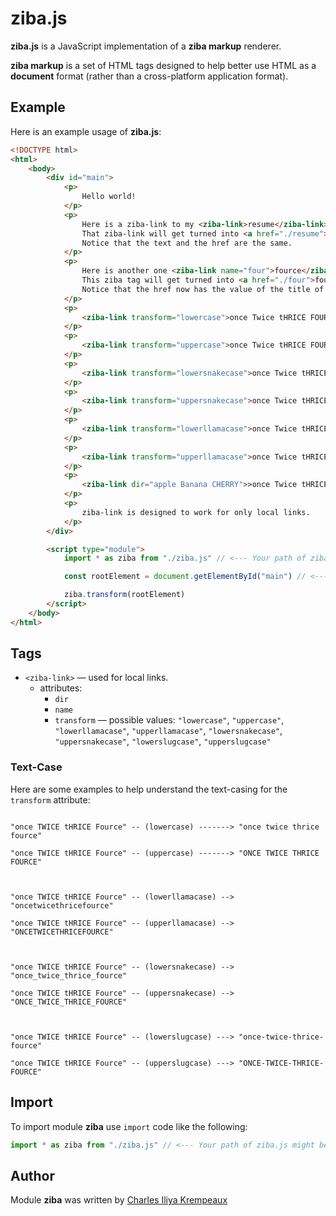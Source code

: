 # ziba.js

**ziba.js** is a JavaScript implementation of a **ziba markup** renderer.

**ziba markup** is a set of HTML tags designed to help better use HTML as a **document** format (rather than a cross-platform application format).

## Example

Here is an example usage of **ziba.js**:

```html
<!DOCTYPE html>
<html>
	<body>
		<div id="main">
			<p>
				Hello world!
			</p>
			<p>
				Here is a ziba-link to my <ziba-link>resume</ziba-link>.
				That ziba-link will get turned into <a href="./resume">resume</a>.
				Notice that the text and the href are the same.
			</p>
			<p>
				Here is another one <ziba-link name="four">fource</ziba-link>
				This ziba tag will get turned into <a href="./four">fource</a>
				Notice that the href now has the value of the title of the ziba-link
			</p>
			<p>
				<ziba-link transform="lowercase">once Twice tHRICE FOURCE</ziba-link> should become <a href="./once twice thrice fource">once Twice tHRICE FOURCE</a>
			</p>
			<p>
				<ziba-link transform="uppercase">once Twice tHRICE FOURCE</ziba-link> should become <a href="./ONCE TWICE THRICE FOURCE">once Twice tHRICE FOURCE</a>
			</p>
			<p>
				<ziba-link transform="lowersnakecase">once Twice tHRICE FOURCE</ziba-link> should become <a href="./once_twice_thrice_fource">once Twice tHRICE FOURCE</a>
			</p>
			<p>
				<ziba-link transform="uppersnakecase">once Twice tHRICE FOURCE</ziba-link> should become <a href="./ONCE_TWICE_THRICE_FOURCE">once Twice tHRICE FOURCE</a>
			</p>
			<p>
				<ziba-link transform="lowerllamacase">once Twice tHRICE FOURCE</ziba-link> should become <a href="./oncetwicethricefource">once Twice tHRICE FOURCE</a>
			</p>
			<p>
				<ziba-link transform="upperllamacase">once Twice tHRICE FOURCE</ziba-link> should become <a href="./ONCETWICETHRICEFOURCE">once Twice tHRICE FOURCE</a>
			</p>
			<p>
				<ziba-link dir="apple Banana CHERRY">>once Twice tHRICE FOURCE</ziba-link> should become <a href="./apple Banana CHERRY/once twice thrice fource">once Twice tHRICE FOURCE</a>
			</p>
			<p>
				ziba-link is designed to work for only local links.
			</p>
		</div>

		<script type="module">
			import * as ziba from "./ziba.js" // <--- Your path of ziba.js might be different.

			const rootElement = document.getElementById("main") // <--- the HTML element you get will probably be different than this.

			ziba.transform(rootElement)
		</script>
	</body>
</html>
```

## Tags

* `<ziba-link>` — used for local links.
  * attributes:
    * `dir`
    * `name`
    * `transform` — possible values: `"lowercase"`, `"uppercase"`, `"lowerllamacase"`, `"upperllamacase"`, `"lowersnakecase"`, `"uppersnakecase"`, `"lowerslugcase"`, `"upperslugcase"`

### Text-Case

Here are some examples to help understand the text-casing for the `transform` attribute:

```

"once TWICE tHRICE Fource" -- (lowercase) -------> "once twice thrice fource"

"once TWICE tHRICE Fource" -- (uppercase) -------> "ONCE TWICE THRICE FOURCE"



"once TWICE tHRICE Fource" -- (lowerllamacase) --> "oncetwicethricefource"

"once TWICE tHRICE Fource" -- (upperllamacase) --> "ONCETWICETHRICEFOURCE"



"once TWICE tHRICE Fource" -- (lowersnakecase) --> "once_twice_thrice_fource"

"once TWICE tHRICE Fource" -- (uppersnakecase) --> "ONCE_TWICE_THRICE_FOURCE"



"once TWICE tHRICE Fource" -- (lowerslugcase) ---> "once-twice-thrice-fource"

"once TWICE tHRICE Fource" -- (upperslugcase) ---> "ONCE-TWICE-THRICE-FOURCE"

```

## Import

To import module **ziba** use `import` code like the following:
```javascript
import * as ziba from "./ziba.js" // <--- Your path of ziba.js might be different.
```

## Author

Module **ziba** was written by [Charles Iliya Krempeaux](http://changelog.ca)
